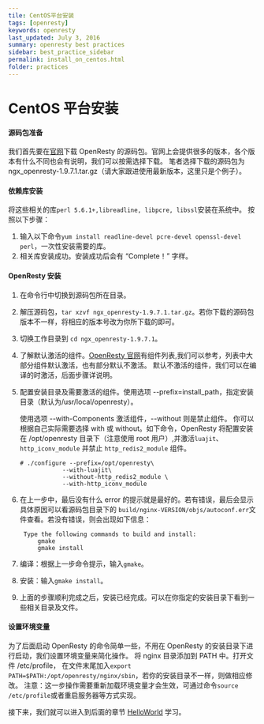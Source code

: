 ```yaml
---
tile: CentOS平台安装
tags: [openresty]
keywords: openresty
last_updated: July 3, 2016
summary: openresty best practices
sidebar: best_practice_sidebar
permalink: install_on_centos.html
folder: practices
---
```

# CentOS 平台安装

#### 源码包准备

我们首先要在[官网](http://openresty.org/)下载 OpenResty 的源码包。官网上会提供很多的版本，各个版本有什么不同也会有说明，我们可以按需选择下载。
笔者选择下载的源码包为 ngx_openresty-1.9.7.1.tar.gz（请大家跟进使用最新版本，这里只是个例子）。

#### 依赖库安装

将这些相关的库`perl 5.6.1+,libreadline, libpcre, libssl`安装在系统中。
按照以下步骤：

1. 输入以下命令```yum install readline-devel pcre-devel openssl-devel perl```，一次性安装需要的库。
2. 相关库安装成功。安装成功后会有 “Complete！” 字样。

#### OpenResty 安装

1. 在命令行中切换到源码包所在目录。
2. 解压源码包，```tar xzvf ngx_openresty-1.9.7.1.tar.gz```。若你下载的源码包版本不一样，将相应的版本号改为你所下载的即可。
3. 切换工作目录到 `cd ngx_openresty-1.9.7.1`。
4. 了解默认激活的组件。[OpenResty 官网](http://openresty.org/)有组件列表,我们可以参考，列表中大部分组件默认激活，也有部分默认不激活。
默认不激活的组件，我们可以在编译的时激活，后面步骤详说明。
5. 配置安装目录及需要激活的组件。使用选项 --prefix=install_path，指定安装目录（默认为/usr/local/openresty）。

	使用选项 --with-Components 激活组件，--without 则是禁止组件。
	你可以根据自己实际需要选择 with 或 without。如下命令，OpenResty 将配置安装在 /opt/openresty 目录下（注意使用 root 用户）,并激活`luajit`、`http_iconv_module` 并禁止 `http_redis2_module` 组件。

	```shell
	# ./configure --prefix=/opt/openresty\
				--with-luajit\
	            --without-http_redis2_module \
	            --with-http_iconv_module
	```

6. 在上一步中，最后没有什么 error 的提示就是最好的。若有错误，最后会显示
具体原因可以看源码包目录下的 `build/nginx-VERSION/objs/autoconf.err`文件查看。若没有错误，则会出现如下信息：

	```shell
	 Type the following commands to build and install:
	     gmake
	     gmake install
	```

7. 编译：根据上一步命令提示，输入`gmake`。
8. 安装：输入`gmake install`。
9. 上面的步骤顺利完成之后，安装已经完成。可以在你指定的安装目录下看到一些相关目录及文件。

#### 设置环境变量

为了后面启动 OpenResty 的命令简单一些，不用在 OpenResty 的安装目录下进行启动，我们设置环境变量来简化操作。
将 nginx 目录添加到 PATH 中。打开文件 /etc/profile，
在文件末尾加入`export PATH=$PATH:/opt/openresty/nginx/sbin`，若你的安装目录不一样，则做相应修改。
注意：这一步操作需要重新加载环境变量才会生效，可通过命令`source /etc/profile`或者重启服务器等方式实现。

接下来，我们就可以进入到后面的章节 [HelloWorld](helloworld.md) 学习。
